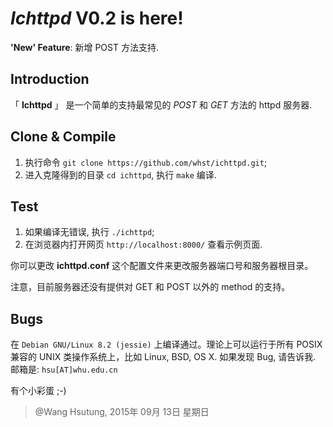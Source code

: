 # *Ichttpd* V0.2 is here!
__'New' Feature__: 新增 POST 方法支持.

## Introduction
「 **Ichttpd** 」 是一个简单的支持最常见的 _POST_ 和 _GET_ 方法的 httpd 服务器.

## Clone & Compile
1. 执行命令 `git clone https://github.com/whst/ichttpd.git`;
2. 进入克隆得到的目录 `cd ichttpd`, 执行 `make` 编译.

## Test
1. 如果编译无错误, 执行 `./ichttpd`;
2. 在浏览器内打开网页 `http://localhost:8000/` 查看示例页面.

你可以更改 **ichttpd.conf** 这个配置文件来更改服务器端口号和服务器根目录。

注意，目前服务器还没有提供对 GET 和 POST 以外的 method 的支持。  

## Bugs
在 `Debian GNU/Linux 8.2 (jessie)` 上编译通过。理论上可以运行于所有 POSIX 兼容的 UNIX 类操作系统上，比如 Linux, BSD, OS X.
如果发现 Bug, 请告诉我. 邮箱是: `hsu[AT]whu.edu.cn`

有个小彩蛋 ;-)

> @Wang Hsutung, 2015年 09月 13日 星期日

